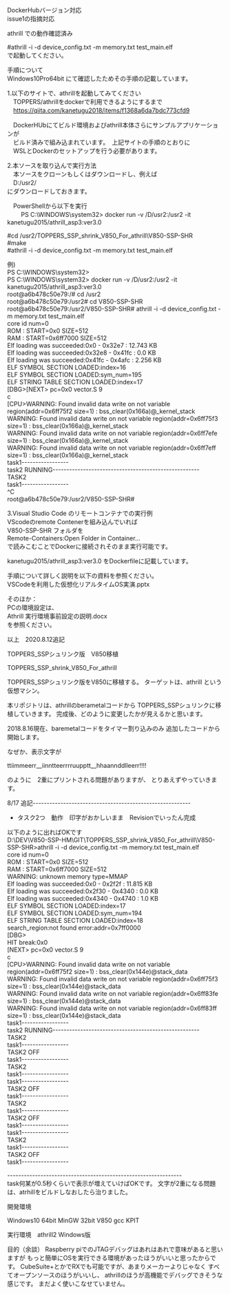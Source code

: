 DockerHubバージョン対応<br>
issue1の指摘対応<br>

athrill での動作確認済み<br>

#athrill -i -d device_config.txt -m memory.txt test_main.elf<br>
で起動してください。

手順について<br>
Windows10Pro64bit にて確認したためその手順の記載しています。<br>

1.以下のサイトで、athrillを起動してみてください<br>
　TOPPERS/athrillをdockerで利用できるようにするまで<br>
　https://qiita.com/kanetugu2018/items/f1368a6da7bdc773cfd9 <br>

　DockerHUbにてビルド環境およびathrill本体さらにサンプルアプリケーションが<br>
　ビルド済みで組み込まれています。　上記サイトの手順のとおりに<br>
　WSLとDockerのセットアップを行う必要があります。<br>


2.本ソースを取り込んで実行方法<br>
　本ソースをクローンもしくはダウンロードし、例えば<br>
　D:/usr2/  <br>
  にダウンロードしておきます。<br>

　PowerShellから以下を実行<br>
　
　PS C:\WINDOWS\system32> docker run -v /D/usr2:/usr2 -it kanetugu2015/athrill_asp3:ver3.0 <br>
  
  #cd /usr2/TOPPERS_SSP_shrink_V850_For_athrill\V850-SSP-SHR <br>
  #make <br>
  #athrill -i -d device_config.txt -m memory.txt test_main.elf <br>

例)<br>
PS C:\WINDOWS\system32><br>
PS C:\WINDOWS\system32> docker run -v /D/usr2:/usr2 -it kanetugu2015/athrill_asp3:ver3.0 <br>
root@a6b478c50e79:/# cd /usr2 <br>
root@a6b478c50e79:/usr2# cd V850-SSP-SHR <br>
root@a6b478c50e79:/usr2/V850-SSP-SHR# athrill -i -d device_config.txt -m memory.txt  test_main.elf <br>
core id num=0<br>
ROM : START=0x0 SIZE=512<br>
RAM : START=0x6ff7000 SIZE=512<br>
Elf loading was succeeded:0x0 - 0x32e7 : 12.743 KB<br>
Elf loading was succeeded:0x32e8 - 0x41fc : 0.0 KB<br>
Elf loading was succeeded:0x41fc - 0x4afc : 2.256 KB<br>
ELF SYMBOL SECTION LOADED:index=16<br>
ELF SYMBOL SECTION LOADED:sym_num=195<br>
ELF STRING TABLE SECTION LOADED:index=17<br>
[DBG>[NEXT> pc=0x0 vector.S 9<br>
c<br>
[CPU>WARNING: Found invalid data write on not variable region(addr=0x6ff75f2 size=1) : bss_clear(0x166a)@_kernel_stack <br>
WARNING: Found invalid data write on not variable region(addr=0x6ff75f3 size=1) : bss_clear(0x166a)@_kernel_stack <br>
WARNING: Found invalid data write on not variable region(addr=0x6ff7efe size=1) : bss_clear(0x166a)@_kernel_stack <br>
WARNING: Found invalid data write on not variable region(addr=0x6ff7eff size=1) : bss_clear(0x166a)@_kernel_stack <br>
task1----------------- <br>
task2 RUNNING----------------------------------------------------- <br>
TASK2 <br>
task1----------------- <br>
^C <br>
root@a6b478c50e79:/usr2/V850-SSP-SHR# <br>

3.Visual Studio Code のリモートコンテナでの実行例<br>
VScodeのremote Contenerを組み込んでいれば<br>
V850-SSP-SHR フォルダを　<br>
Remote-Containers:Open Folder in Container...<br>
で読みこむことでDockerに接続されそのまま実行可能です。<br>

kanetugu2015/athrill_asp3:ver3.0 をDockerfileに記載しています。<br>

手順について詳しく説明を以下の資料を参照ください。<br>
VSCodeを利用した仮想化リアルタイムOS実演.pptx<br>


そのほか：<br>
PCの環境設定は、<br>
Athrill 実行環境事前設定の説明.docx <br>
を参照ください。<br>

以上　2020.8.12追記 <br>



TOPPERS_SSPシュリンク版　V850移植

TOPPERS_SSP_shrink_V850_For_athrill


TOPPERS_SSPシュリンク版をV850に移植する。
ターゲットは、athrill という仮想マシン。

本リポジトリは、athrillのberametalコードから
TOPPERS_SSPシュリンクに移植していきます。
完成後、どのように変更したかが見えるかと思います。

2018.8.16現在、baremetalコードをタイマー割り込みのみ
追加したコードから開始します。

なぜか、表示文字が　

ttiimmeerr__iinntteerrrruupptt__hhaannddlleerr!!!!

のように　2重にプリントされる問題がありますが、
とりあえずやっていきます。

8/17 追記---------------------------------------------------------
* タスク2つ　動作　印字がおかしいまま　Revisionでいったん完成

以下のように出ればOKです　<br>
D:\DEV\V850-SSP-HM\GIT\TOPPERS_SSP_shrink_V850_For_athrill\V850-SSP-SHR>athrill -i -d device_config.txt -m memory.txt test_main.elf<br>
core id num=0<br>
ROM : START=0x0 SIZE=512<br>
RAM : START=0x6ff7000 SIZE=512<br>
WARNING: unknown memory type=MMAP<br>
Elf loading was succeeded:0x0 - 0x2f2f : 11.815 KB<br>
Elf loading was succeeded:0x2f30 - 0x4340 : 0.0 KB<br>
Elf loading was succeeded:0x4340 - 0x4740 : 1.0 KB<br>
ELF SYMBOL SECTION LOADED:index=17<br>
ELF SYMBOL SECTION LOADED:sym_num=194<br>
ELF STRING TABLE SECTION LOADED:index=18<br>
search_region:not found error:addr=0x7ff0000<br>
[DBG><br>
HIT break:0x0<br>
[NEXT> pc=0x0 vector.S 9<br>
c<br>
[CPU>WARNING: Found invalid data write on not variable region(addr=0x6ff75f2 size=1) : bss_clear(0x144e)@stack_data<br>
WARNING: Found invalid data write on not variable region(addr=0x6ff75f3 size=1) : bss_clear(0x144e)@stack_data<br>
WARNING: Found invalid data write on not variable region(addr=0x6ff83fe size=1) : bss_clear(0x144e)@stack_data<br>
WARNING: Found invalid data write on not variable region(addr=0x6ff83ff size=1) : bss_clear(0x144e)@stack_data<br>
task1-----------------<br>
task2 RUNNING-----------------------------------------------------<br>
TASK2<br>
task1-----------------<br>
TASK2 OFF<br>
task1-----------------<br>
TASK2<br>
task1-----------------<br>
task1-----------------<br>
TASK2 OFF<br>
task1-----------------<br>
TASK2<br>
task1-----------------<br>
TASK2 OFF<br>
task1-----------------<br>
task1-----------------<br>
TASK2<br>
task1-----------------<br>
TASK2 OFF<br>
task1-----------------<br>

---------------------------------------------------------------<br>
task何某が0.5秒くらいで表示が増えていけばOKです。
文字が2重になる問題は、atrhillをビルドしなおしたら治りました。



開発環境

Windows10 64bit
MinGW 32bit
V850 gcc KPIT

実行環境　athrill2  Windows版

目的（余談）
Raspberry piでのJTAGデバッグはあれはあれで意味があると思いますが
もっと簡単にOSを実行できる環境があったほうがいいと思ったからです。
CubeSuite+とかでRXでも可能ですが、あまりメーカーよりじゃなく
すべてオープンソースのほうがいいし、
athrillのほうが高機能でデバッグできそうな感じです。
まだよく使いこなせていません。　

